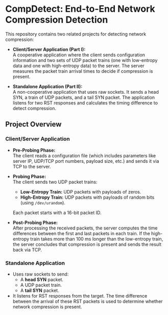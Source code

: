 # CompDetect: End-to-End Network Compression Detection

This repository contains two related projects for detecting network compression:

- **Client/Server Application (Part I):**  
  A cooperative application where the client sends configuration information and two sets of UDP packet trains (one with low-entropy data and one with high-entropy data) to the server. The server measures the packet train arrival times to decide if compression is present.

- **Standalone Application (Part II):**  
  A non-cooperative application that uses raw sockets. It sends a head SYN, a train of UDP packets, and a tail SYN packet. The application listens for two RST responses and calculates the timing difference to detect compression.

## Project Overview

### Client/Server Application
- **Pre-Probing Phase:**  
  The client reads a configuration file (which includes parameters like server IP, UDP/TCP port numbers, payload size, etc.) and sends it via TCP to the server.

- **Probing Phase:**  
  The client sends two UDP packet trains:
  - **Low-Entropy Train:** UDP packets with payloads of zeros.
  - **High-Entropy Train:** UDP packets with payloads of random bits (using `/dev/urandom`).
  
  Each packet starts with a 16-bit packet ID.

- **Post-Probing Phase:**  
  After processing the received packets, the server computes the time differences between the first and last packets in each train. If the high-entropy train takes more than 100 ms longer than the low-entropy train, the server concludes that compression is present and sends the result back via TCP.

### Standalone Application
- Uses raw sockets to send:
  - A **head SYN** packet.
  - A UDP packet train.
  - A **tail SYN** packet.
- It listens for RST responses from the target. The time difference between the arrival of these RST packets is used to determine whether network compression is present.



